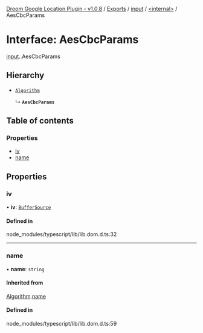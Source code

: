 [Droom Google Location Plugin - v1.0.8](../README.md) / [Exports](../modules.md) / [input](../modules/input.md) / [<internal\>](../modules/input._internal_.md) / AesCbcParams

# Interface: AesCbcParams

[input](../modules/input.md).[<internal>](../modules/input._internal_.md).AesCbcParams

## Hierarchy

- [`Algorithm`](input._internal_.Algorithm.md)

  ↳ **`AesCbcParams`**

## Table of contents

### Properties

- [iv](input._internal_.AesCbcParams.md#iv)
- [name](input._internal_.AesCbcParams.md#name)

## Properties

### iv

• **iv**: [`BufferSource`](../modules/input._internal_.md#buffersource)

#### Defined in

node_modules/typescript/lib/lib.dom.d.ts:32

___

### name

• **name**: `string`

#### Inherited from

[Algorithm](input._internal_.Algorithm.md).[name](input._internal_.Algorithm.md#name)

#### Defined in

node_modules/typescript/lib/lib.dom.d.ts:59
